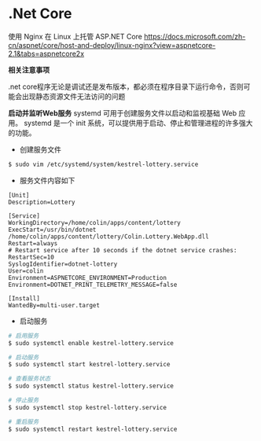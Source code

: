 # .Net Core

使用 Nginx 在 Linux 上托管 ASP.NET Core
https://docs.microsoft.com/zh-cn/aspnet/core/host-and-deploy/linux-nginx?view=aspnetcore-2.1&tabs=aspnetcore2x

**相关注意事项**

.net core程序无论是调试还是发布版本，都必须在程序目录下运行命令，否则可能会出现静态资源文件无法访问的问题
 

**启动并监听Web服务**
systemd 可用于创建服务文件以启动和监视基础 Web 应用。 systemd 是一个 init 系统，可以提供用于启动、停止和管理进程的许多强大的功能。

* 创建服务文件
```sh
$ sudo vim /etc/systemd/system/kestrel-lottery.service
```

* 服务文件内容如下
```
[Unit]
Description=Lottery

[Service]
WorkingDirectory=/home/colin/apps/content/lottery
ExecStart=/usr/bin/dotnet /home/colin/apps/content/lottery/Colin.Lottery.WebApp.dll
Restart=always
# Restart service after 10 seconds if the dotnet service crashes:
RestartSec=10
SyslogIdentifier=dotnet-lottery
User=colin
Environment=ASPNETCORE_ENVIRONMENT=Production
Environment=DOTNET_PRINT_TELEMETRY_MESSAGE=false

[Install]
WantedBy=multi-user.target
```

* 启动服务
```sh
# 启用服务
$ sudo systemctl enable kestrel-lottery.service

# 启动服务
$ sudo systemctl start kestrel-lottery.service

# 查看服务状态
$ sudo systemctl status kestrel-lottery.service

# 停止服务
$ sudo systemctl stop kestrel-lottery.service

# 重启服务
$ sudo systemctl restart kestrel-lottery.service
```
